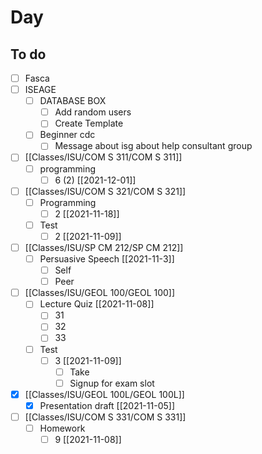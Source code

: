 

# Day 

## To do
- [ ] Fasca
- [ ] ISEAGE
	- [ ] DATABASE BOX
		- [ ] Add random users
		- [ ] Create Template
	- [ ] Beginner cdc
		- [ ] Message about isg about help consultant group 
- [ ] [[Classes/ISU/COM S 311/COM S 311]]
	- [ ] programming
		- [ ] 6 (2) [[2021-12-01]]
- [ ] [[Classes/ISU/COM S 321/COM S 321]]
	- [ ] Programming
		- [ ] 2 [[2021-11-18]]
	- [ ] Test
		- [ ] 2 [[2021-11-09]]
- [ ] [[Classes/ISU/SP CM 212/SP CM 212]]
	- [ ] Persuasive Speech [[2021-11-3]]
		- [ ] Self 
		- [ ] Peer
- [ ] [[Classes/ISU/GEOL 100/GEOL 100]] 
	- [ ] Lecture Quiz [[2021-11-08]]
		- [ ] 31
		- [ ] 32
		- [ ] 33
	- [ ] Test
		- [ ] 3 [[2021-11-09]]
			- [ ] Take
			- [ ] Signup for exam slot 
- [x] [[Classes/ISU/GEOL 100L/GEOL 100L]]
	- [x] Presentation draft [[2021-11-05]]
- [ ] [[Classes/ISU/COM S 331/COM S 331]]
	- [ ] Homework
		- [ ] 9 [[2021-11-08]]